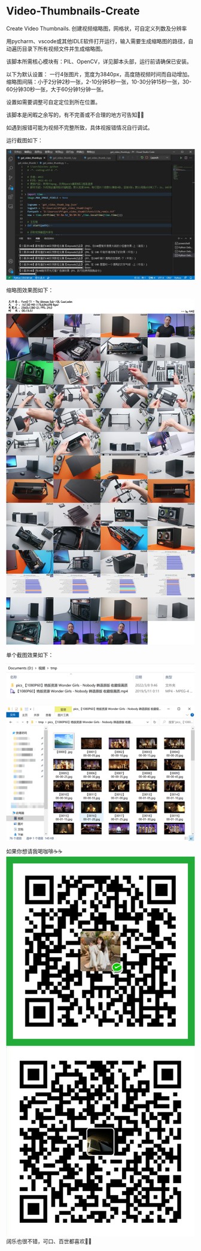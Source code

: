 # Video-Thumbnails-Create
Create Video Thumbnails. 创建视频缩略图，网格状，可自定义列数及分辨率

用pycharm、vscode或其他IDLE软件打开运行，输入需要生成缩略图的路径，自动遍历目录下所有视频文件并生成缩略图。

该脚本所需核心模块有：PIL、OpenCV，详见脚本头部，运行前请确保已安装。

以下为默认设置：
一行4张图片，宽度为3840px，高度随视频时间而自动增加。
缩略图间隔：小于2分钟2秒一张，2-10分钟5秒一张，10-30分钟15秒一张，30-60分钟30秒一张，大于60分钟1分钟一张。

设置如需要调整可自定定位到所在位置。

该脚本是闲暇之余写的，有不完善或不合理的地方可告知🙌🙌

如遇到报错可能为视频不完整所致，具体视报错情况自行调试。

运行截图如下：

![image](https://github.com/Amii-Henin/Video-Thumbnails-Creater/blob/2f48c5e14638d876d04f199eb3bbc5ea6b972669/sample/get_video_thumb_running.jpg)


缩略图效果图如下：

![image](https://github.com/Amii-Henin/Video-Thumbnails-Creater/blob/687a8cfbf00f6cad3093a7b1ee0cb2d528dfd683/FormD%20T1%20-%20The%20Ultimate%20Sub-10L%20Case!_thumb.jpg)


单个截图效果如下：

![image](https://github.com/Amii-Henin/Video-Thumbnails-Creater/blob/47baa639146459899c39fddd458b1fc096cfc162/sample/SinglePic.png)

![image](https://github.com/Amii-Henin/Video-Thumbnails-Creater/blob/47baa639146459899c39fddd458b1fc096cfc162/sample/SinglePics.png)

如果你想请我喝咖啡☕☕
![image](https://github.com/Amii-Henin/Video-Thumbnails-Creater/blob/41e48b2e3b442e2ae00a2020145227ee6f0ad37f/sample/wx.jpg)![image](https://github.com/Amii-Henin/Video-Thumbnails-Creater/blob/41e48b2e3b442e2ae00a2020145227ee6f0ad37f/sample/zfb.jpg)
阔乐也很不错，可口、百世都喜欢🥤🥤
